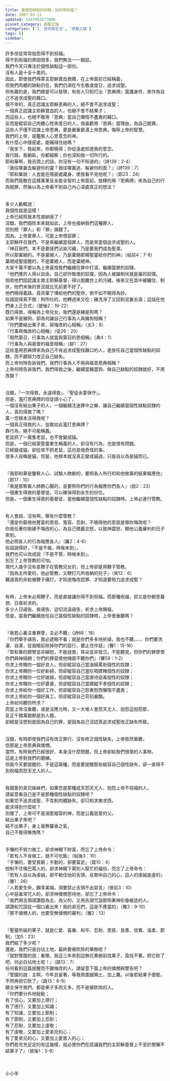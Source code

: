 ```yaml
---
title: 當個性缺點的奴隸，如何得祝福？
date: 2007-03-11
updated: 1547993577000
pixnet_category: 成聖之路
categories: ['1. 信仰與生活', '成聖之路']
tags: []
sidebar: 
---
```


<p>許多信徒常常抱怨得不到祝福。<br/>得不到祝福的原因很多，我們無法一一細談。<br/>我們今天只專注於個性缺點這一部份。<br/><!--more-->沒有人是十全十美的。<br/>因此，即使我們得蒙主耶穌寶血救贖，在上帝面前已經稱義，<br/>但我們肉體的缺點仍在，我們仍須在今生敬虔度日，追求成聖。<br/>但有趣的是，我們總是可以發現，有些人只知打出『恩典牌』當護身符，來作為自己不追求成聖的藉口。<br/>很不幸的，真正認識主耶穌恩典的人，絕不會不追求成聖；<br/>一個真正認識主耶穌寶血的人，也絕不會不結果子；<br/>而這些人，也絕不敢用『恩典』當自己懶惰不盡責的藉口。<br/>反而是縱容自己肉體心性來度日的人，很喜歡用『恩典』當理由，為自己脫罪。<br/>這些人不僅不認識上帝恩典，更是嚴重褻瀆上帝恩典，侮辱上帝的智慧。<br/>我們的上帝，是鑑察人心思意念的神。<br/>有什麼心中隱密處，能瞞得住祂嗎？<br/>『我坐下，我起來，你都曉得；你從遠處知道我的意念。<br/>我行路，我躺臥，你都細察；你也深知我一切所行的。<br/>耶和華啊，我舌頭上的話，你沒有一句不知道的』（詩139：2-4）<br/>『我往哪裏去躲避你的靈？我往哪裏逃、躲避你的面？』（詩139：7）<br/>『耶和華說：人豈能在隱密處藏身，使我看不見他呢？』（耶23：24）<br/>而我們竟敢在這樣萬軍且全能全智的上帝面前，放肆的用『恩典牌』來為自己的行為脫罪，然後以為上帝看不到自己內心深處真正的想法？<br/><br/><br/>多少人動輒說：<br/>我個性就是這樣！<br/>上帝已經照我本性接納我了！<br/>沒錯，我們個性本來就如此，上帝也接納我們這種罪人，<br/>但別把『罪人』和『罪』搞錯了。<br/>因為，上帝愛罪人，可是上帝恨惡罪；<br/>主耶穌呼召我們，不是來繼續當個罪人，而是來當個追求成聖的人。<br/>『神召我們，本不是要我們沾染污穢，乃是要我們成為聖潔。<br/>所以那棄絕的，不是棄絕人，乃是棄絕那賜聖靈給你們的神』（帖前4：7-8）<br/>棄絕成聖提醒的，不是棄絕人，而是棄絕神。<br/>大家千萬不要以為上帝喜悅我們繼續在罪中打滾，繼續當罪的奴隸。<br/>『他們應許人得以自由，自己卻作敗壞的奴僕，因為人被誰制伏就是誰的奴僕。<br/>倘若他們因認識主救主耶穌基督，得以脫離世上的污穢，後來又在其中被纏住、制伏，他們末後的景況就比先前更不好了。<br/>他們曉得義路，竟背棄了傳給他們的聖命，倒不如不曉得為妙。<br/>俗語說得真不錯：狗所吐的，他轉過來又吃；豬洗淨了又回到泥裏去滾；這話在他們身上正合式』（彼後2：19-22）<br/>既已得救，得稱為上帝兒女，我們還是豬是狗嗎？<br/>如果不是豬狗，卻為何讓自己行事為人與豬狗相稱？<br/>『你們要結出果子來，與悔改的心相稱』（太3：8）<br/>『行事與悔改的心相稱』（徒26：20）<br/>『既然蒙召，行事為人就當與蒙召的恩相稱』（弗4：1）<br/>『行事為人與基督的福音相稱』（腓1：27）<br/>這些濫用恩典牌來為自己不肯追求成聖找藉口的人，是放任自己當個性缺點的奴隸，而不願努力改正自己缺失。<br/>而上帝何時告訴我們，我們行事為人不用與福音恩典相稱？<br/>上帝何時告訴我們，我們得救之後，繼續當豬當狗、做自己缺點的奴隸就好，不用改變？<br/><br/><br/>沒錯，『一次得救，永遠得救』、『聖徒永蒙保守』。<br/>但是，濫打恩典牌的信徒請小心了，<br/>一個沒有結出果子的人，一個繼續沈迷罪中之樂、讓自己繼續當個性缺點奴隸的人，真的得救了嗎？<br/>萬一您根本沒得救呢？<br/>一個真正得救的人，豈敢如此濫打恩典牌？<br/>靠行為，絕不可能稱義。<br/>老鼠抓了一萬隻老鼠，也不會變成貓。<br/>但是，一個已經蒙聖靈重生稱義的人，卻沒有行為，也是很有問題。<br/>已經變成貓，卻從來不抓老鼠，這也是很奇怪的事。<br/>很多人自稱是貓，但是，他根本就沒真正變成貓過，只是自以為是貓而已。<br/><br/><br/>『我耶和華是鑒察人心、試驗人肺腑的，要照各人所行的和他做事的結果報應他』（耶17：10）<br/>『我是那察看人肺腑心腸的，並要照你們的行為報應你們各人』（啟2：23）<br/>一個重生得救的基督徒，可以確保得到永生的份位。<br/>但是，一個重生得救的基督徒，當他繼續當個性缺點的奴隸時，上帝必進行管教。<br/><br/><br/>有人會說，沒有啊，哪有什麼管教？<br/>『還是你藐視他豐富的恩慈、寬容、忍耐，不曉得他的恩慈是領你悔改呢？<br/>你竟任著你剛硬不悔改的心，為自己積蓄忿怒，以致神震怒，顯他公義審判的日子來到。<br/>他必照各人的行為報應各人』（羅2：4-6）<br/>俗話說得好，『不是不報，時候未到』，<br/>我們也可以改成說『不是不管，時候未到』。<br/>別忘了上帝管教的可怕。<br/>現代人幾乎沒有拿鞭子在管教兒女的，但上帝卻是用鞭子管教。<br/>『因為主所愛的，他必管教，又鞭打凡所收納的兒子』（來12：6）<br/>難道真的非給被鞭子痛打，才知道悔改認罪、才知道要努力追求成聖？<br/><br/><br/>有時，上帝未必用鞭子，而是直接讓你得不到祝福，而那種祝福，卻又是你朝思暮想、日夜祈求的。<br/>多少人日禱告、夜禱告、迫切流淚禱告，祈求上帝賜福，<br/>但是，當我們繼續放任自己當個性缺點的奴隸時，上帝會垂聽嗎？<br/><br/><br/>『我若心裏注重罪孽，主必不聽』（詩66：18）<br/>『你們舉手禱告，我必遮眼不看；就是你們多多地祈禱，我也不聽。、、、你們要洗濯、自潔，從我眼前除掉你們的惡行，要止住作惡』（賽1：15-16）<br/>『耶和華的膀臂並非縮短，不能拯救，耳朵並非發沉，不能聽見，但你們的罪孽使你們與神隔絕；你們的罪惡使他掩面不聽你們』（賽59：1-2）<br/>你求上帝賜你一個好良人，但卻縱容自己當潑婦罵街個性的奴隸；<br/>你求上帝賜你一位好新婦，但卻縱容自己當吃喝嫖賭個性的奴隸；<br/>你求上帝賜你一位好媳婦，但卻縱容自己當虐待惡毒個性的奴隸；<br/>你求上帝賜你一位好婆婆，但卻縱容自己當嬌縱不孝個性的奴隸；<br/>你求上帝給你一個好工作，但卻縱容自己怨東怨西懶惰不盡責；<br/>你求上帝給你一個好員工，但卻縱容自己苛刻嚴酷。<br/>上帝如何聽你所求？<br/>而當上帝沒垂聽，或是沒應允時，又一大堆人會怨天尤人、抱怨這抱怨那，<br/>反正千錯萬錯都是別人錯，<br/>卻總是沒想到是因為自己的罪，是因為自己沒認真追求成聖改正缺失所致。<br/><br/><br/>沒錯，有時即使我們沒有改正罪行、沒有修正個性缺失，上帝依然垂聽，<br/>但那是上帝恩典與憐憫。<br/>當然，有時我們已經很好、本身沒什麼問題，但上帝卻給我們很壞的人事物，<br/>這是上帝對我們的磨練。<br/>但我今天要提醒的，不是這兩種，而是要提醒那些縱容自己個性缺失，卻一直得不到祝福而怨天尤人的人。<br/><br/><br/>我親愛的弟兄姊妹們，如果您是那種成天怨天尤人、抱怨上帝不祝福的人，<br/>請留意看自己是不是那種個性缺點的奴隸吧？<br/>如果您不追求成聖、不克制肉體缺失，卻只知求東求西，<br/>能求得到什麼呢？<br/>別傻了，上帝可不是溺愛縱容的神，而是公義慈愛的父。<br/>結出果子來吧？<br/>結不出果子，身上毫無馨香之氣，<br/>自己不覺得慚愧嗎？<br/><br/><br/>手懶的不努力做工，卻求神賜下財富，而忘了上帝命令：<br/>『若有人不肯做工，就不可吃飯』（帖後3：10）<br/>『手懶的，要受貧窮；手勤的，卻要富足』（箴10：4）<br/>控制不住嘴巴罵人的，卻求神賜下需別人幫忙的福份，而忘了上帝命令：<br/>『若有人自以為虔誠，卻不勒住他的舌頭，反欺哄自己的心，這人的虔誠是虛的』（雅1：26）<br/>『人若愛生命，願享美福，須要禁止舌頭不出惡言』（彼前3：10）<br/>心中惡毒常咒人的，卻求神憐憫恩待他，卻忘了上帝命令：<br/>『我們用舌頭頌讚那為主、為父的，又用舌頭咒詛那照著神形像被造的人。<br/>頌讚和咒詛從一個口裏出來！我的弟兄們，這是不應當的』（雅3：9-10）<br/>『那不憐憫人的，也要受無憐憫的審判』（雅2：13）<br/><br/><br/>『聖靈所結的果子，就是仁愛、喜樂、和平、忍耐、恩慈、良善、信實、溫柔、節制』（加5：23）<br/>我們結了多少呢？<br/>還是，我們只是白佔土地，最終要被砍除的果樹呢？<br/>『就對管園的說：看哪，我這三年來到這無花果樹前找果子，竟找不著。把它砍了吧，何必白佔地土呢！』（路13：7）<br/>任何看到這篇提醒而不願悔改的人，請留意下面上帝的憐憫與警告吧？<br/>『管園的說：主啊，今年且留著，等我周圍掘開土，加上糞。以後若結果子便罷，不然再把它砍了』（路13：8-9）<br/>願主保守我們，都是果子多而又多，而不是被砍除的人。<br/>『你們要分外地殷勤；<br/>有了信心，又要加上德行；<br/>有了德行，又要加上知識；<br/>有了知識，又要加上節制；<br/>有了節制，又要加上忍耐；<br/>有了忍耐，又要加上虔敬；<br/>有了虔敬，又要加上愛弟兄的心；<br/>有了愛弟兄的心，又要加上愛眾人的心；<br/>你們若充充足足的有這幾樣，就必使你們在認識我們的主耶穌基督上不至於閒懶不結果子了』（彼後1：5-8）<br/><br/><br/><br/>小小羊<br/></p><p> </p><br/>
